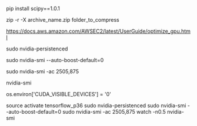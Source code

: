 pip install scipy==1.0.1


zip -r -X archive_name.zip folder_to_compress

https://docs.aws.amazon.com/AWSEC2/latest/UserGuide/optimize_gpu.html

sudo nvidia-persistenced

sudo nvidia-smi --auto-boost-default=0

sudo nvidia-smi -ac 2505,875

nvidia-smi

os.environ['CUDA_VISIBLE_DEVICES'] = '0'

source activate tensorflow_p36
sudo nvidia-persistenced
sudo nvidia-smi --auto-boost-default=0
sudo nvidia-smi -ac 2505,875
watch -n0.5 nvidia-smi
